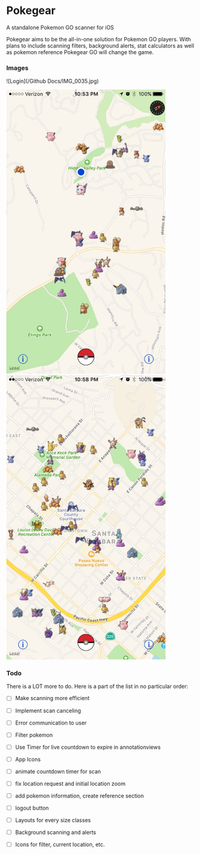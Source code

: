 # Pokegear
A standalone Pokemon GO scanner for iOS

Pokegear aims to be the all-in-one solution for Pokemon GO players. With plans to include scanning filters, background alerts, stat calculators as well as pokemon reference Pokegear GO will change the game.

### Images

![Login](/Github Docs/IMG_0035.jpg)

<img src="/Github Docs/IMG_0867.jpg" alt="Scanning" width="420">  <img src="/Github Docs/IMG_0868.jpg" alt="Scanning" width="420">

### Todo

There is a LOT more to do. Here is a part of the list in no particular order:
- [ ] Make scanning more efficient
- [ ] Implement scan canceling
- [ ] Error communication to user
- [ ] Filter pokemon
- [ ] Use Timer for live countdown to expire in annotationviews
- [ ] App Icons
- [ ] animate countdown timer for scan
- [ ] fix location request and initial location zoom
- [ ] add pokemon information, create reference section
- [ ] logout button
- [ ] Layouts for every size classes
- [ ] Background scanning and alerts
- [ ] Icons for filter, current location, etc.


